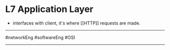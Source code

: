 # L7 Application Layer
- interfaces with client, it's where [[HTTP]] requests are made.


---

#networkEng #softwareEng #OSI

---